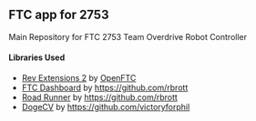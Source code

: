 ## FTC app for 2753

 Main Repository for FTC 2753 Team Overdrive Robot Controller

 
#### Libraries Used

* [Rev Extensions 2](https://github.com/OpenFTC/RevExtensions2) by [OpenFTC](https://github.com/openftc)
* [FTC Dashboard](https://github.com/acmerobotics/ftc-dashboard) by https://github.com/rbrott
* [Road Runner](https://github.com/acmerobotics/road-runner) by https://github.com/rbrott
* [DogeCV](https://github.com/MechanicalMemes/DogeCV) by https://github.com/victoryforphil
